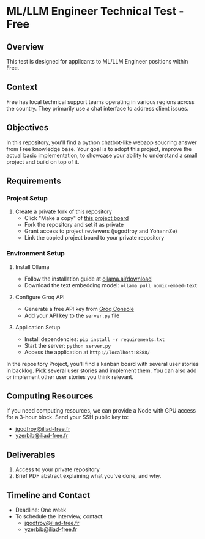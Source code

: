 # ML/LLM Engineer Technical Test - Free

## Overview
This test is designed for applicants to ML/LLM Engineer positions within Free.

## Context
Free has local technical support teams operating in various regions across the country. They primarily use a chat interface to address client issues.

## Objectives
In this repository, you'll find a python chatbot-like webapp soucring answer from Free knowledge base. Your goal is to adopt this project, improve the actual basic implementation, to showcase your ability to understand a small project and build on top of it.


## Requirements
### Project Setup
1. Create a private fork of this repository
   - Click "Make a copy" of [this project board](https://github.com/users/jugodfroy/projects/1)
   - Fork the repository and set it as private
   - Grant access to project reviewers (jugodfroy and YohannZe)
   - Link the copied project board to your private repository

### Environment Setup
1. Install Ollama
   - Follow the installation guide at [ollama.ai/download](https://ollama.ai/download)
   - Download the text embedding model: `ollama pull nomic-embed-text`

2. Configure Groq API
   - Generate a free API key from [Groq Console](https://console.groq.com/keys)
   - Add your API key to the `server.py` file

3. Application Setup
   - Install dependencies: `pip install -r requirements.txt`
   - Start the server: `python server.py`
   - Access the application at `http://localhost:8888/`

In the repository Project, you'll find a kanban board with several user stories in backlog. Pick several user stories and implement them. You can also add or implement other user stories you think relevant.

## Computing Resources
If you need computing resources, we can provide a Node with GPU access for a 3-hour block. Send your SSH public key to:
- jgodfroy@iliad-free.fr
- yzerbib@iliad-free.fr

## Deliverables
1. Access to your private repository
2. Brief PDF abstract explaining what you've done, and why.

## Timeline and Contact
- Deadline: One week
- To schedule the interview, contact:
  - jgodfroy@iliad-free.fr
  - yzerbib@iliad-free.fr
